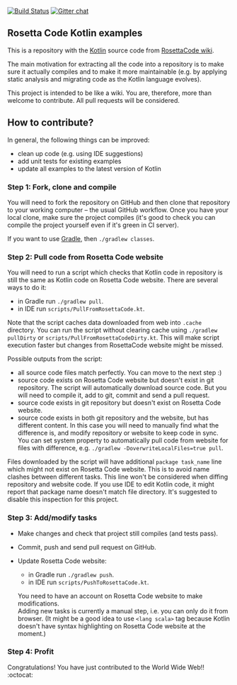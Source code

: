 
[![Build Status](https://travis-ci.org/dkandalov/rosettacode-kotlin.svg?branch=master)](https://travis-ci.org/dkandalov/rosettacode-kotlin)
[![Gitter chat](https://badges.gitter.im/rosetta-code-kotlin/chat.svg)](https://gitter.im/rosetta-code-kotlin/Lobby)

## Rosetta Code Kotlin examples

This is a repository with the [Kotlin](https://kotlinlang.org/) source code
from [RosettaCode wiki](http://rosettacode.org/wiki/Category:Kotlin).

The main motivation for extracting all the code into a repository is to make sure it actually compiles and
to make it more maintainable (e.g. by applying static analysis and migrating code as the Kotlin language
evolves).

This project is intended to be like a wiki.  You are, therefore, more than welcome to contribute.  All pull
requests will be considered.


## How to contribute?

In general, the following things can be improved:
 - clean up code (e.g. using IDE suggestions)
 - add unit tests for existing examples
 - update all examples to the latest version of Kotlin


### Step 1: Fork, clone and compile

You will need to fork the repository on GitHub and then clone that repository to your working computer – the
usual GitHub workflow. Once you have your local clone, make sure the project compiles 
(it's good to check you can compile the project yourself even if it's green in CI server).

If you want to use [Gradle](https://www.gradle.org), then `./gradlew classes`.

### Step 2: Pull code from Rosetta Code website

You will need to run a script which checks that Kotlin code in repository 
is still the same as Kotlin code on Rosetta Code website. There are several ways to do it:
 - in Gradle run `./gradlew pull`.  
 - in IDE run `scripts/PullFromRosettaCode.kt`.

Note that the script caches data downloaded from web into `.cache` directory.
You can run the script without clearing cache using `./gradlew pullDirty` or `scripts/PullFromRosettaCodeDirty.kt`.
This will make script execution faster but changes from RosettaCode website might be missed.

Possible outputs from the script:
 - all source code files match perfectly. You can move to the next step :)
 - source code exists on Rosetta Code website but doesn't exist in git repository. 
 The script will automatically download source code. But you will need to compile it, add to git, commit and send a pull request.
 - source code exists in git repository but doesn't exist on Rosetta Code website. 
 - source code exists in both git repository and the website, but has different content. 
 In this case you will need to manually find what the difference is, and modify repository or website to keep code in sync.
 You can set system property to automatically pull code from website for files with difference, 
 e.g. `./gradlew -DoverwriteLocalFiles=true pull`.

Files downloaded by the script will have additional `package task_name` line which might not exist on Rosetta Code website. 
This is to avoid name clashes between different tasks. This line won't be considered when diffing repository and website code.
If you use IDE to edit Kotlin code, it might report that package name doesn't match file directory. It's suggested to disable this inspection for this project. 


### Step 3: Add/modify tasks

- Make changes and check that project still compiles (and tests pass).
- Commit, push and send pull request on GitHub.
- Update Rosetta Code website:
    - in Gradle run `./gradlew push`.  
    - in IDE run `scripts/PushToRosettaCode.kt`.
  
  You need to have an account on Rosetta Code website to make modifications.    
  Adding new tasks is currently a manual step, i.e. you can only do it from browser.
  (It might be a good idea to use `<lang scala>` tag because Kotlin doesn't have syntax highlighting on Rosetta Code website at the moment.)


### Step 4: Profit

Congratulations! You have just contributed to the World Wide Web!! :octocat:

